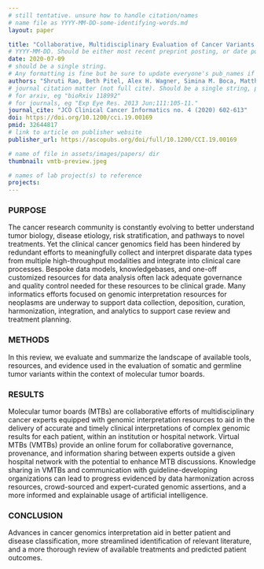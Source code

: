 ```yaml
---
# still tentative. unsure how to handle citation/names
# name file as YYYY-MM-DD-some-identifying-words.md
layout: paper

title: "Collaborative, Multidisciplinary Evaluation of Cancer Variants Through Virtual Molecular Tumor Boards Informs Local Clinical Practices"
# YYYY-MM-DD. Should be either most recent preprint posting, or date published.
date: 2020-07-09
# should be a single string.
# Any formatting is fine but be sure to update everyone's pub_names if needed
authors: "Shruti Rao, Beth Pitel, Alex H. Wagner, Simina M. Boca, Matthew McCoy, Ian King, Samir Gupta,  Ben Ho Park, Jeremy L. Warner, James Chen, Peter K. Rogan, Debyani Chakravarty, Malachi Griffith, Obi L. Griffith, and Subha Madhavan"
# journal citation matter (not full cite). Should be a single string, probably has to be quoted.
# for arxiv, eg "bioRxiv 118992"
# for journals, eg "Exp Eye Res. 2013 Jun;111:105-11."
journal_cite: "JCO Clinical Cancer Informatics no. 4 (2020) 602-613"
doi: https://doi.org/10.1200/cci.19.00169
pmid: 32644817
# link to article on publisher website
publisher_url: https://ascopubs.org/doi/full/10.1200/CCI.19.00169

# name of file in assets/images/papers/ dir
thumbnail: vmtb-preview.jpeg

# names of lab project(s) to reference
projects:
---
```

### PURPOSE

The cancer research community is constantly evolving to better understand tumor biology, disease etiology, risk stratification, and pathways to novel treatments. Yet the clinical cancer genomics field has been hindered by redundant efforts to meaningfully collect and interpret disparate data types from multiple high-throughput modalities and integrate into clinical care processes. Bespoke data models, knowledgebases, and one-off customized resources for data analysis often lack adequate governance and quality control needed for these resources to be clinical grade. Many informatics efforts focused on genomic interpretation resources for neoplasms are underway to support data collection, deposition, curation, harmonization, integration, and analytics to support case review and treatment planning.

### METHODS

In this review, we evaluate and summarize the landscape of available tools, resources, and evidence used in the evaluation of somatic and germline tumor variants within the context of molecular tumor boards.

### RESULTS

Molecular tumor boards (MTBs) are collaborative efforts of multidisciplinary cancer experts equipped with genomic interpretation resources to aid in the delivery of accurate and timely clinical interpretations of complex genomic results for each patient, within an institution or hospital network. Virtual MTBs (VMTBs) provide an online forum for collaborative governance, provenance, and information sharing between experts outside a given hospital network with the potential to enhance MTB discussions. Knowledge sharing in VMTBs and communication with guideline-developing organizations can lead to progress evidenced by data harmonization across resources, crowd-sourced and expert-curated genomic assertions, and a more informed and explainable usage of artificial intelligence.

### CONCLUSION

Advances in cancer genomics interpretation aid in better patient and disease classification, more streamlined identification of relevant literature, and a more thorough review of available treatments and predicted patient outcomes.

